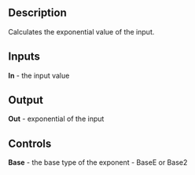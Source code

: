 ## Description
Calculates the exponential value of the input.

## Inputs
**In** - the input value

## Output
**Out** - exponential of the input

## Controls
**Base** - the base type of the exponent - BaseE or Base2
